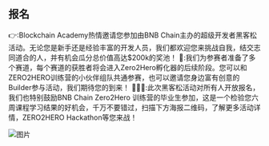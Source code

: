 ## 报名

👉:Blockchain Academy热情邀请您参加由BNB Chain主办的超级开发者黑客松活动。无论您是新手还是经验丰富的开发人员，我们都欢迎您来挑战自我，结交志同道合的人，并有机会瓜分总价值高达$200k的奖池！
🎉:我们为参赛者准备了多个赛道，每个赛道的获胜者将会进入Zero2Hero孵化器的后续阶段。您可以和ZERO2HERO训练营的小伙伴组队共通参赛，也可以邀请您身边富有创意的Builder参与活动，我们期待您的到来！
🧑🏻‍💻:此次黑客松活动对所有人开放报名，我们也特别鼓励BNB Chain Zero2Hero 训练营的毕业生参加，这是一个检验您六周课程学习结果的好机会，千万不要错过，扫描下方海报二维码，了解更多活动详情，ZERO2HERO Hackathon等您来战！

[](https://cdn.discordapp.com/attachments/1018789989154299925/1088372835405266975/1.jpeg)![图片](https://media.discordapp.net/attachments/1018789989154299925/1088372835405266975/1.jpeg?width=550&height=309)
